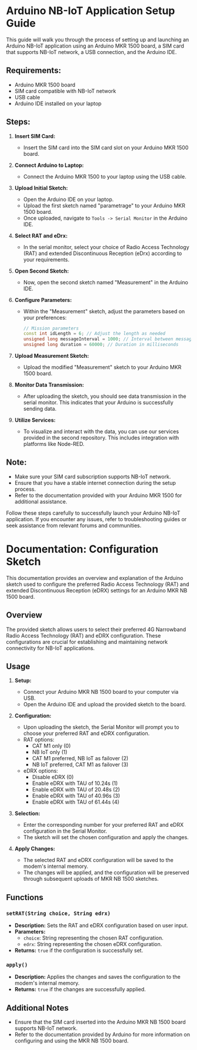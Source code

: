 # Arduino NB-IoT Application Setup Guide

This guide will walk you through the process of setting up and launching an Arduino NB-IoT application using an Arduino MKR 1500 board, a SIM card that supports NB-IoT network, a USB connection, and the Arduino IDE.

## Requirements:

- Arduino MKR 1500 board
- SIM card compatible with NB-IoT network
- USB cable
- Arduino IDE installed on your laptop

## Steps:

1. **Insert SIM Card:**
   - Insert the SIM card into the SIM card slot on your Arduino MKR 1500 board.

2. **Connect Arduino to Laptop:**
   - Connect the Arduino MKR 1500 to your laptop using the USB cable.

3. **Upload Initial Sketch:**
   - Open the Arduino IDE on your laptop.
   - Upload the first sketch named "parametrage" to your Arduino MKR 1500 board.
   - Once uploaded, navigate to `Tools -> Serial Monitor` in the Arduino IDE.

4. **Select RAT and eDrx:**
   - In the serial monitor, select your choice of Radio Access Technology (RAT) and extended Discontinuous Reception (eDrx) according to your requirements.

5. **Open Second Sketch:**
   - Now, open the second sketch named "Measurement" in the Arduino IDE.

6. **Configure Parameters:**
   - Within the "Measurement" sketch, adjust the parameters based on your preferences:
     ```cpp
     // Mission parameters
     const int idLength = 6; // Adjust the length as needed
     unsigned long messageInterval = 1000; // Interval between messages in milliseconds
     unsigned long duration = 60000; // Duration in milliseconds
     ```
   
7. **Upload Measurement Sketch:**
   - Upload the modified "Measurement" sketch to your Arduino MKR 1500 board.

8. **Monitor Data Transmission:**
   - After uploading the sketch, you should see data transmission in the serial monitor. This indicates that your Arduino is successfully sending data.

9. **Utilize Services:**
   - To visualize and interact with the data, you can use our services provided in the second repository. This includes integration with platforms like Node-RED.

## Note:
- Make sure your SIM card subscription supports NB-IoT network.
- Ensure that you have a stable internet connection during the setup process.
- Refer to the documentation provided with your Arduino MKR 1500 for additional assistance.

Follow these steps carefully to successfully launch your Arduino NB-IoT application. If you encounter any issues, refer to troubleshooting guides or seek assistance from relevant forums and communities.

# Documentation: Configuration Sketch

This documentation provides an overview and explanation of the Arduino sketch used to configure the preferred Radio Access Technology (RAT) and extended Discontinuous Reception (eDRX) settings for an Arduino MKR NB 1500 board.

## Overview

The provided sketch allows users to select their preferred 4G Narrowband Radio Access Technology (RAT) and eDRX configuration. These configurations are crucial for establishing and maintaining network connectivity for NB-IoT applications.

## Usage

1. **Setup:**
   - Connect your Arduino MKR NB 1500 board to your computer via USB.
   - Open the Arduino IDE and upload the provided sketch to the board.

2. **Configuration:**
   - Upon uploading the sketch, the Serial Monitor will prompt you to choose your preferred RAT and eDRX configuration.
   - RAT options:
     - CAT M1 only (0)
     - NB IoT only (1)
     - CAT M1 preferred, NB IoT as failover (2)
     - NB IoT preferred, CAT M1 as failover (3)
   - eDRX options:
     - Disable eDRX (0)
     - Enable eDRX with TAU of 10.24s (1)
     - Enable eDRX with TAU of 20.48s (2)
     - Enable eDRX with TAU of 40.96s (3)
     - Enable eDRX with TAU of 61.44s (4)

3. **Selection:**
   - Enter the corresponding number for your preferred RAT and eDRX configuration in the Serial Monitor.
   - The sketch will set the chosen configuration and apply the changes.

4. **Apply Changes:**
   - The selected RAT and eDRX configuration will be saved to the modem's internal memory.
   - The changes will be applied, and the configuration will be preserved through subsequent uploads of MKR NB 1500 sketches.

## Functions

### `setRAT(String choice, String edrx)`

- **Description:** Sets the RAT and eDRX configuration based on user input.
- **Parameters:**
  - `choice`: String representing the chosen RAT configuration.
  - `edrx`: String representing the chosen eDRX configuration.
- **Returns:** `true` if the configuration is successfully set.

### `apply()`

- **Description:** Applies the changes and saves the configuration to the modem's internal memory.
- **Returns:** `true` if the changes are successfully applied.

## Additional Notes

- Ensure that the SIM card inserted into the Arduino MKR NB 1500 board supports NB-IoT network.
- Refer to the documentation provided by Arduino for more information on configuring and using the MKR NB 1500 board.


